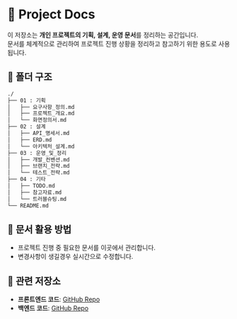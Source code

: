 # 📑 Project Docs
이 저장소는 **개인 프로젝트의 기획, 설계, 운영 문서**를 정리하는 공간입니다.  
문서를 체계적으로 관리하여 프로젝트 진행 상황을 정리하고 참고하기 위한 용도로 사용됩니다.


## 📁 폴더 구조
```bash
./
├── 01 : 기획
│   ├── 요구사항_정의.md    
│   ├── 프로젝트_개요.md    
│   └── 화면정의서.md       
├── 02 : 설계
│   ├── API_명세서.md      
│   ├── ERD.md             
│   └── 아키텍처_설계.md    
├── 03 : 운영_및_정리
│   ├── 개발_컨벤션.md     
│   ├── 브랜치_전략.md     
│   └── 테스트_전략.md    
├── 04 : 기타
│   ├── TODO.md           
│   ├── 참고자료.md      
│   └── 트러블슈팅.md     
└── README.md           
```

## 📌 문서 활용 방법
- 프로젝트 진행 중 필요한 문서를 이곳에서 관리합니다.
- 변경사항이 생길경우 실시간으로 수정합니다.

## 🔗 관련 저장소
- **프론트엔드 코드**: [GitHub Repo](https://github.com/SideProject-TeamIt/TeamIT_Web)
- **백엔드 코드**: [GitHub Repo](https://github.com/SideProject-TeamIt/TeamIT_Server)